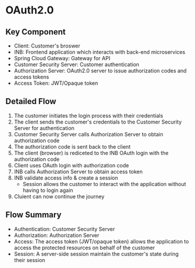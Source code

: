 # OAuth2.0

## Key Component
- Client: Customer's broswer
- INB: Frontend application which interacts with back-end microservices
- Spring Cloud Gateway: Gateway for API
- Customer Security Server: Customer authentication
- Authorization Server: OAuth2.0 server to issue authorization codes and access tokens
- Access Token: JWT/Opaque token

## Detailed Flow
1. The customer initiates the login process with their credentials
2. The client sends the customer's credentials to the Customer Security Server for authentication
3. Customer Security Server calls Authorization Server to obtain authorization code
4. The authorization code is sent back to the client
5. The client (browser) is rediceted to the INB OAuth login with the authorization code
6. Client uses OAuth login with authorization code
7. INB calls Authorization Server to obtain access token
8. INB validate access info & create a session
    - Session allows the customer to interact with the application without having to login again
9. Cluient can now continue the journey

## Flow Summary
- Authentication: Customer Security Server
- Authorization: Authorization Server
- Access: The access token (JWT/opaque token) allows the application to access the protected resources on behalf of the customer
- Session: A server-side session maintain the customer's state during their session

